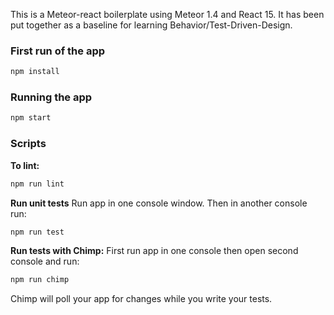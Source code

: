 This is a Meteor-react boilerplate using Meteor 1.4 and React 15. It has been put together as a baseline for learning Behavior/Test-Driven-Design.

### First run of the app

```bash
npm install
```
### Running the app

```bash
npm start
```

### Scripts

**To lint:**
```bash
npm run lint
```

**Run unit tests**
Run app in one console window.
Then in another console run:
```bash
npm run test
```

**Run tests with Chimp:**
First run app in one console then open second console and run:
```bash
npm run chimp
```
Chimp will poll your app for changes while you write your tests.
